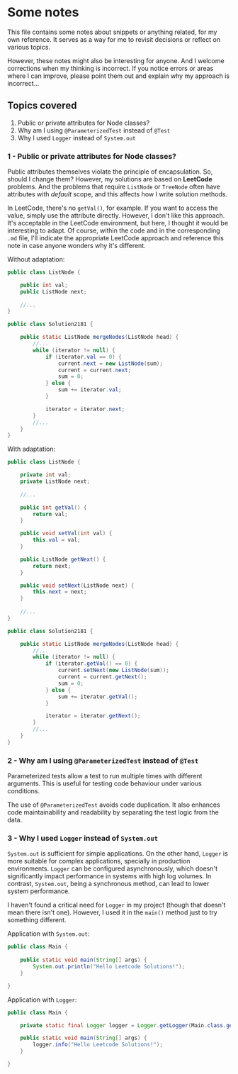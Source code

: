 # Some notes

This file contains some notes about snippets or anything related, for my own
reference. It serves as a way for me to revisit decisions or reflect on various
topics.

However, these notes might also be interesting for anyone. And I welcome
corrections when my thinking is incorrect. If you notice errors or areas where
I can improve, please point them out and explain why my approach is
incorrect...


## Topics covered

1. Public or private attributes for Node classes?
2. Why am I using `@ParameterizedTest` instead of `@Test`
3. Why I used `Logger` instead of `System.out`


### 1 - Public or private attributes for Node classes?

Public attributes themselves violate the principle of encapsulation. So, should
I change them? However, my solutions are based on **LeetCode** problems. And
the problems that require `ListNode` or `TreeNode` often have attributes with
_default_ scope, and this affects how I write solution methods.

In LeetCode, there's no `getVal()`, for example. If you want to access the
value, simply use the attribute directly. However, I don't like this approach.
It's acceptable in the LeetCode environment, but here, I thought it would be
interesting to adapt. Of course, within the code and in the corresponding `.md`
file, I'll indicate the appropriate LeetCode approach and reference this note
in case anyone wonders why it's different.

Without adaptation:

````java
public class ListNode {

    public int val;
    public ListNode next;
    
    //...
}

public class Solution2181 {

    public static ListNode mergeNodes(ListNode head) {
        //...
        while (iterator != null) {
            if (iterator.val == 0) {
                current.next = new ListNode(sum);
                current = current.next;
                sum = 0;
            } else {
                sum += iterator.val;
            }

            iterator = iterator.next;
        }
        //...
    }
}
````

With adaptation:

````java
public class ListNode {

    private int val;
    private ListNode next;
    
    //...

    public int getVal() {
        return val;
    }

    public void setVal(int val) {
        this.val = val;
    }

    public ListNode getNext() {
        return next;
    }

    public void setNext(ListNode next) {
        this.next = next;
    }
    
    //...
}

public class Solution2181 {

    public static ListNode mergeNodes(ListNode head) {
        //...
        while (iterator != null) {
            if (iterator.getVal() == 0) {
                current.setNext(new ListNode(sum));
                current = current.getNext();
                sum = 0;
            } else {
                sum += iterator.getVal();
            }

            iterator = iterator.getNext();
        }
        //...
    }
}
````


### 2 - Why am I using `@ParameterizedTest` instead of `@Test`

Parameterized tests allow a test to run multiple times with different
arguments. This is useful for testing code behaviour under various conditions.

The use of `@ParameterizedTest` avoids code duplication. It also enhances code
maintainability and readability by separating the test logic from the data.


### 3 - Why I used `Logger` instead of `System.out`

`System.out` is sufficient for simple applications. On the other hand, `Logger`
is more suitable for complex applications, specially in production
environments. `Logger` can be configured asynchronously, which doesn't
significantly impact performance in systems with high log volumes. In contrast,
`System.out`, being a synchronous method, can lead to lower system performance.

I haven't found a critical need for `Logger` in my project (though that doesn't
mean there isn't one). However, I used it in the `main()` method just to try 
something different.

Application with `System.out`:

````java
public class Main {
    
    public static void main(String[] args) {
        System.out.println("Hello Leetcode Solutions!");
    }

}
````

Application with `Logger`:

````java
public class Main {

    private static final Logger logger = Logger.getLogger(Main.class.getName());

    public static void main(String[] args) {
        logger.info("Hello Leetcode Solutions!");
    }

}
````
